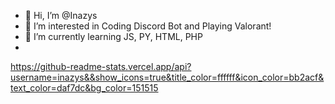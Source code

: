 - 👋 Hi, I’m @Inazys
- 👀 I’m interested in Coding Discord Bot and Playing Valorant!
- 🌱 I’m currently learning JS, PY, HTML, PHP
- 
https://github-readme-stats.vercel.app/api?username=inazys&&show_icons=true&title_color=ffffff&icon_color=bb2acf&text_color=daf7dc&bg_color=151515
